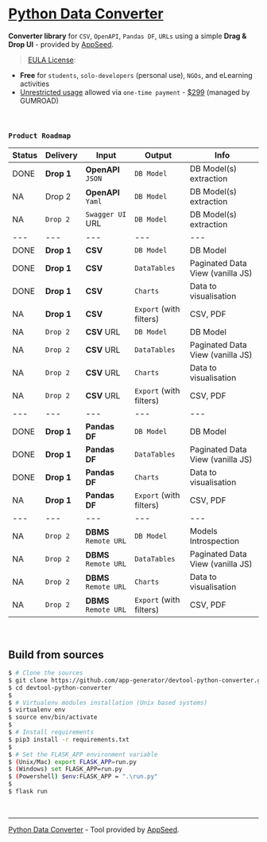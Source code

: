 # [Python Data Converter](https://github.com/app-generator/devtool-python-converter)

**Converter library** for `CSV`, `OpenAPI`, `Pandas DF`, `URLs` using a simple **Drag & Drop UI** - provided by [AppSeed](https://appseed.us/).

> [EULA License](./LICENSE.md): 

- **Free** for `students`, `solo-developers` (personal use), `NGOs`, and eLearning activities
- [Unrestricted usage](./LICENSE.md#lifetime-license) allowed via `one-time payment` - [$299](https://appseed.gumroad.com/l/devtool-python-converter) (managed by GUMROAD) 

<br />

### `Product Roadmap`

| Status | Delivery | Input | Output | Info | 
| --- | --- | --- | --- | --- |
| DONE | **Drop 1** | **OpenAPI** `JSON` | `DB Model` | DB Model(s) extraction |
| NA | Drop 2 | **OpenAPI** `Yaml` | `DB Model` | DB Model(s) extraction |
| NA | `Drop 2` | `Swagger UI` URL | `DB Model` | DB Model(s) extraction |
| --- | --- | --- | --- | --- |
| DONE | **Drop 1** | **CSV** | `DB Model` | DB Model |
| DONE | **Drop 1** | **CSV** | `DataTables` | Paginated Data View (vanilla JS) |
| DONE | **Drop 1** | **CSV** | `Charts` | Data to visualisation  |
| NA | **Drop 1** | **CSV** | `Export` (with filters) | CSV, PDF  |
| NA | `Drop 2` | **CSV** URL | `DB Model` | DB Model |
| NA | `Drop 2` | **CSV** URL | `DataTables` | Paginated Data View (vanilla JS) |
| NA | `Drop 2` | **CSV** URL | `Charts` | Data to visualisation  |
| NA | `Drop 2` | **CSV** URL | `Export` (with filters) | CSV, PDF  |
| --- | --- | --- | --- | --- |
| DONE | **Drop 1** | **Pandas DF** | `DB Model` | DB Model |
| DONE | **Drop 1** | **Pandas DF** | `DataTables` | Paginated Data View (vanilla JS) |
| DONE | **Drop 1** | **Pandas DF** | `Charts` | Data to visualisation  |
| NA | **Drop 1** | **Pandas DF** | `Export` (with filters) | CSV, PDF  |
| --- | --- | --- | --- | --- |
| NA | `Drop 2` | **DBMS** `Remote URL` | `DB Model` | Models Introspection |
| NA | `Drop 2` | **DBMS** `Remote URL` | `DataTables` | Paginated Data View (vanilla JS) |
| NA | `Drop 2` | **DBMS** `Remote URL` | `Charts` | Data to visualisation  |
| NA | `Drop 2` | **DBMS** `Remote URL` | `Export` (with filters) | CSV, PDF  |

<br />

## Build from sources

```bash
$ # Clone the sources
$ git clone https://github.com/app-generator/devtool-python-converter.git
$ cd devtool-python-converter
$
$ # Virtualenv modules installation (Unix based systems)
$ virtualenv env
$ source env/bin/activate
$
$ # Install requirements
$ pip3 install -r requirements.txt
$
$ # Set the FLASK_APP environment variable
$ (Unix/Mac) export FLASK_APP=run.py
$ (Windows) set FLASK_APP=run.py
$ (Powershell) $env:FLASK_APP = ".\run.py"
$
$ flask run 
```

<br />

---
[Python Data Converter](https://github.com/app-generator/devtool-python-converter) - Tool provided by [AppSeed](https://appseed.us).
